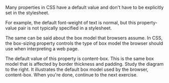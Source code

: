 Many properties in CSS have a default value and don't have to be explicitly set in the stylesheet.

For example, the default font-weight of text is normal, but this property-value pair is not typically specified in a stylesheet.

The same can be said about the box model that browsers assume. In CSS, the box-sizing property controls the type of box model the browser should use when interpreting a web page.

The default value of this property is content-box. This is the same box model that is affected by border thickness and padding.
Study the diagram to the right. It illustrates the default box model used by the browser, content-box. When you're done, continue to the next exercise.
